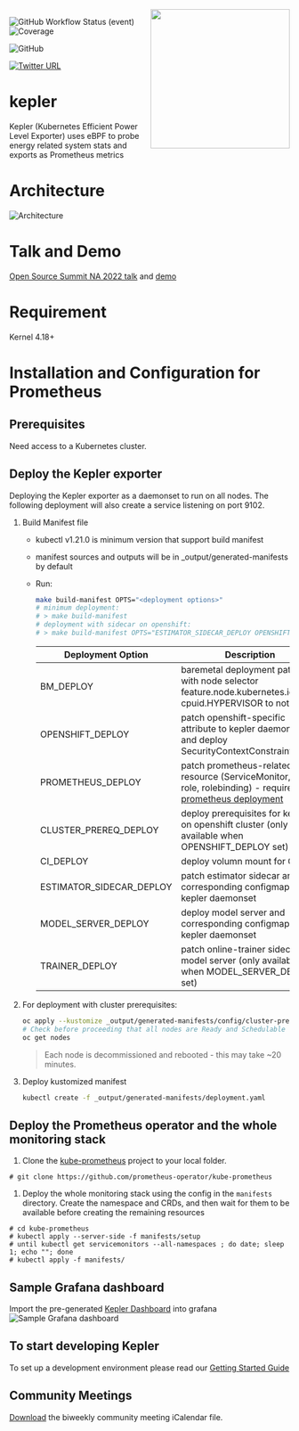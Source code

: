 <img align="right" width="250px" src="https://user-images.githubusercontent.com/17484350/138557170-d8079b94-a517-4366-ade8-8d473e3f3f1d.jpg">

![GitHub Workflow Status (event)](https://img.shields.io/github/workflow/status/sustainable-computing-io/kepler/Unit%20test?label=CI)
![Coverage](https://img.shields.io/badge/Coverage-40.1%25-yellow)
<!--
[![GoDoc](https://godoc.org/github.com/kubernetes/kube-state-metrics?status.svg)](https://godoc.org/github.com/kubernetes/kube-state-metrics)
-->

![GitHub](https://img.shields.io/github/license/sustainable-computing-io/kepler)

[![Twitter URL](https://img.shields.io/twitter/url/https/twitter.com/KeplerProject.svg?style=social&label=Follow%20%40KeplerProject)](https://twitter.com/KeplerProject)

# kepler
Kepler (Kubernetes Efficient Power Level Exporter) uses eBPF to probe energy related system stats and exports as Prometheus metrics

# Architecture
![Architecture](doc/kepler-arch.png)

# Talk and Demo
[Open Source Summit NA 2022 talk](doc/OSS-NA22.pdf) and [demo](https://www.youtube.com/watch?v=P5weULiBl60)

# Requirement
Kernel 4.18+

# Installation and Configuration for Prometheus
## Prerequisites
Need access to a Kubernetes cluster.

## Deploy the Kepler exporter
Deploying the Kepler exporter as a daemonset to run on all nodes. The following deployment will also create a service listening on
port 9102.
1. Build Manifest file
   -  kubectl v1.21.0 is minimum version that support build manifest
   -  manifest sources and outputs will be in  _output/generated-manifests by default
   -  Run:
        ```bash
        make build-manifest OPTS="<deployment options>"
        # minimum deployment: 
        # > make build-manifest
        # deployment with sidecar on openshift: 
        # > make build-manifest OPTS="ESTIMATOR_SIDECAR_DEPLOY OPENSHIFT_DEPLOY"
        ```

        Deployment Option|Description
        ---|---
        BM_DEPLOY|baremetal deployment patched with node selector feature.node.kubernetes.io/cpu-cpuid.HYPERVISOR to not exist
        OPENSHIFT_DEPLOY|patch openshift-specific attribute to kepler daemonset and deploy SecurityContextConstraints
        PROMETHEUS_DEPLOY|patch prometheus-related resource (ServiceMonitor, RBAC role, rolebinding) - require [prometheus deployment](README.md/#deploy-the-prometheus-operator-and-the-whole-monitoring-stack)
        CLUSTER_PREREQ_DEPLOY|deploy prerequisites for kepler on openshift cluster (only available when OPENSHIFT_DEPLOY set)
        CI_DEPLOY|deploy volumn mount for CI
        ESTIMATOR_SIDECAR_DEPLOY|patch estimator sidecar and corresponding configmap to kepler daemonset
        MODEL_SERVER_DEPLOY|deploy model server and corresponding configmap to kepler daemonset
        TRAINER_DEPLOY|patch online-trainer sidecar to model server (only available when MODEL_SERVER_DEPLOY set)

2. For deployment with cluster prerequisites:
    ```bash
    oc apply --kustomize _output/generated-manifests/config/cluster-prereqs
    # Check before proceeding that all nodes are Ready and Schedulable
    oc get nodes
    ```
    > Each node is decommissioned and rebooted - this may take ~20 minutes.
3. Deploy kustomized manifest
    ```bash
    kubectl create -f _output/generated-manifests/deployment.yaml
    ```
## Deploy the Prometheus operator and the whole monitoring stack
1. Clone the [kube-prometheus](https://github.com/prometheus-operator/kube-prometheus) project to your local folder.
```
# git clone https://github.com/prometheus-operator/kube-prometheus
```

1. Deploy the whole monitoring stack using the config in the `manifests` directory.
Create the namespace and CRDs, and then wait for them to be available before creating the remaining resources
```
# cd kube-prometheus
# kubectl apply --server-side -f manifests/setup
# until kubectl get servicemonitors --all-namespaces ; do date; sleep 1; echo ""; done
# kubectl apply -f manifests/
```

## Sample Grafana dashboard
Import the pre-generated [Kepler Dashboard](grafana-dashboards/Kepler-Exporter.json) into grafana
 ![Sample Grafana dashboard](doc/dashboard.png)

## To start developing Kepler
To set up a development environment please read our [Getting Started Guide](doc/dev/README.md)

## Community Meetings
[Download](https://us06web.zoom.us/meeting/tZ0sfuigqz8oHNQOn3yCDuBoEtPbXbZII5tH/ics?icsToken=98tyKuGhrzIrEtGRsh-HRpx5BYr4d_zwmClBgo1ssxG2GgN3dyH5E_ZyMIp9KvH5) the biweekly community meeting iCalendar file.
